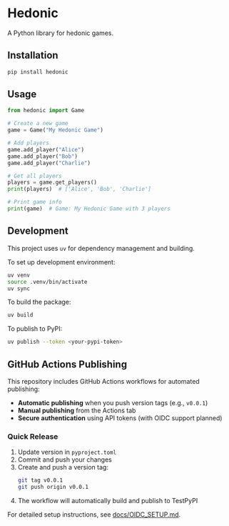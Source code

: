 # Hedonic

A Python library for hedonic games.

## Installation

```bash
pip install hedonic
```

## Usage

```python
from hedonic import Game

# Create a new game
game = Game("My Hedonic Game")

# Add players
game.add_player("Alice")
game.add_player("Bob")
game.add_player("Charlie")

# Get all players
players = game.get_players()
print(players)  # ['Alice', 'Bob', 'Charlie']

# Print game info
print(game)  # Game: My Hedonic Game with 3 players
```

## Development

This project uses `uv` for dependency management and building.

To set up development environment:
```bash
uv venv
source .venv/bin/activate
uv sync
```

To build the package:
```bash
uv build
```

To publish to PyPI:
```bash
uv publish --token <your-pypi-token>
```

## GitHub Actions Publishing

This repository includes GitHub Actions workflows for automated publishing:

- **Automatic publishing** when you push version tags (e.g., `v0.0.1`)
- **Manual publishing** from the Actions tab
- **Secure authentication** using API tokens (with OIDC support planned)

### Quick Release

1. Update version in `pyproject.toml`
2. Commit and push your changes
3. Create and push a version tag:
   ```bash
   git tag v0.0.1
   git push origin v0.0.1
   ```
4. The workflow will automatically build and publish to TestPyPI

For detailed setup instructions, see [docs/OIDC_SETUP.md](docs/OIDC_SETUP.md).
